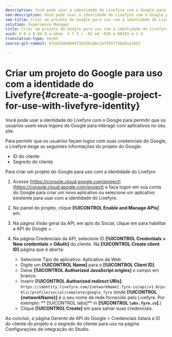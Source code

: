```yaml
---
description: Você pode usar a identidade do Livefyre com o Google para permitir que os usuários usem seus logons do Google para interagir com aplicativos no seu site.
seo-description: Você pode usar a identidade do Livefyre com o Google para permitir que os usuários usem seus logons do Google para interagir com aplicativos no seu site.
seo-title: Criar um projeto do Google para uso com a identidade do Livefyre
solution: Experience Manager
title: Criar um projeto do Google para uso com a identidade do Livefyre
uuid: b 0 a 6 bb 8 a-abea -4 f 5 c -92 ed -026 e 60183 e 1 d
translation-type: tm+mt
source-git-commit: 67aeb3de964473b326c88c3a3f81ff48a6a12652

---
```



# Criar um projeto do Google para uso com a identidade do Livefyre{#create-a-google-project-for-use-with-livefyre-identity}

Você pode usar a identidade do Livefyre com o Google para permitir que os usuários usem seus logons do Google para interagir com aplicativos no seu site.

Para permitir que os usuários façam logon com suas credenciais do Google, o Livefyre exige as seguintes informações do projeto do Google:

* ID do cliente
* Segredo do cliente

Para criar um projeto do Google para uso com a identidade do Livefyre:

1. Acesse [https://console.cloud.google.com/project](https://console.cloud.google.com/project) e faça logon em sua conta do Google para criar um novo aplicativo ou selecione um aplicativo existente para usar com a identidade do Livefyre.
1. No painel do projeto, clique **[!UICONTROL Enable and Manage APIs]** em.
1. Na página Visão geral da API, em apis do Social, clique em para habilitar a API do Google +.
1. Na página Credenciais da API, selecione ID **[!UICONTROL Credentials > New credentials > OAuth]** do cliente. Na **[!UICONTROL Create client ID]** página que é aberta:

   * Selecione Tipo de aplicativo: Aplicativo da Web.
   * Digite um **[!UICONTROL Name]** para o **[!UICONTROL Client ID]**.
   * Deixe **[!UICONTROL Authorized JavaScript origins]** o campo em branco.
   * Inserir **[!UICONTROL Authorized redirect URIs]**: `https://identity.livefyre.com/{networkName}.fyre.co/api/v1.0/public/profile/social/complete/google_fyre` (onde **[!UICONTROL {networkName}]** é o seu nome de rede fornecido pelo Livefyre. Por exemplo: ** [!UICONTROL labs]** in **[!UICONTROL `labs.fyre.co`]**.)
   * Clique **[!UICONTROL Create]** em para salvar suas credenciais.

Ao concluir, a página Gerente de API do Google &gt; Credenciais listará a ID do cliente do projeto e o segredo do cliente para uso na página Configurações de integração do Studio.
